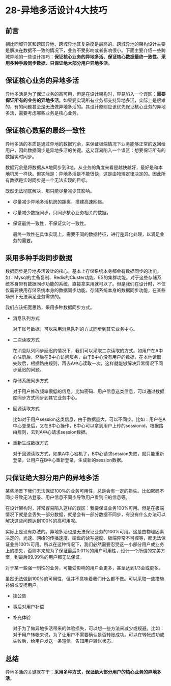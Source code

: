 # 28-异地多活设计4大技巧

## 前言

相比同城异区和跨国异地，跨城异地其复杂度是最高的。跨城异地的架构设计主要是解决在数据不一致的情况下，业务不受影响或者影响很小。下面主要介绍一些跨城异地的一些设计技巧：**保证核心业务的异地多活、保证核心数据最终一致性、采用多种手段同步数据、只保证绝大部分用户异地多活。**

## 保证核心业务的异地多活

异地多活是为了保证业务的高可用，但是在设计架构时，容易陷入一个误区：**需要保证所有的业务的异地多活**。如果要实现所有业务都支持异地多活，实际上是很难的，有的问题甚至是无法做异地多活的。其设计原则应该优先保证核心业务的异地多活，需要考虑哪些业务是核心业务。

## 保证核心数据的最终一致性

异地多活的本质是通过异地的数据冗余，来保证极端情况下业务能够正常的返回给用户，因此数据同步是异地多活的关键。这又容易陷入一个误区：想要保证所有的数据实时同步。

数据冗余是将数据从A地同步到B地，从业务的角度来看是越快越好，最好是和本地机房一样快。但实际是：异地多活是不能很快，这是由物理定律决定的。因此所有数据是实时同步是一个无法实现的目标。

既然无法彻底解决，那只能尽量减少其影响。

- 尽量减少异地多活机房的距离，搭建高速网络。
- 尽量减少数据同步，只同步核心业务相关的数据。
- 保证最终一致性，不保证实时一致性。

    最终一致性在具体实现上，需要不同的数据特征，进行差异化处理，以满足业务的需要。

## 采用多种手段同步数据

数据同步是异地多活设计的核心，基本上存储系统本身都会有数据同步的功能。如：Mysql的主备复制、Redis的Cluster功能、ES的集群功能。对于这些存储系统本身带有数据同步功能的系统，直接拿来用就可以了。但是我们在设计时，不仅仅需要使用存储系统本身的数据同步功能。存储系统本身的数据同步功能，在某些场景下无法满足业务需求的。

我们应该拓宽思路，采用多种数据同步方式。

- 消息队列方式
    
    对于账号数据，可以采用消息队列的方式同步到其它业务中心。

- 二次读取方式

    在消息队列同步延迟的情况下，我们可以采取二次读取的方式。如用户在A中心注册后，然后在B中心访问服务，由于B中心没有用户的数据，在本地读取失败后，根据路由规则，再去A中心读取一次，这样就能够解决异常情况下同步延迟的问题。

- 存储系统同步方式

    对于用户修改频率很低的信息，比如密码、用户信息这类信息，可以通过数据库同步方式同步到其它业务中心。

- 回源读取方式

    比如对于用户session这类信息，由于数据量大，可以不同步。比如：用户在A中心登录后，又在B中心操作，B中心可以拿到用户上传的sessionid，根据路由规则，去到A中心请求session数据。

- 重新生成数据方式

    对于回源读取方式，如果A中心宕机了，B中心请求session失败，就只能重新登录，让用户在B中心重新登录，生成新的session数据。

## 只保证绝大部分用户的异地多活

某些场景下我们无法保证100%的业务可用性，总是会有一定的损失。比如密码不同步导致无法登录、用户信息不同步导致用户看到旧的信息等。

在设计架构时，非常容易陷入这样的误区：我要保证业务100%可用。但是在极端情况下就是会丢失一部分数据，就是会有一部分数据不同步，有没有什么办法可以解决这些问题达到100%的高可用呢。

实际上是没有办法的。异地多活也是无法保证业务的100%可用。这是由物理因素决定的，光速、网络的传播速度、硬盘的读写速度、极端异常不可控等，都无法保证业务100%可用。所以在这种情况下，我们必然需要忍受这一小部分用户或业务上的损失，否则本来想为了保证最后0.01%的用户可用性，设计一个所谓的完美方案，到最后99.99%的用户都无法保证。

对于某一些强一制性的业务，可能受影响的用户会更多，甚至达到1/3会或更多。


虽然无法做到100%的可用性，但并不意味着我们什么都不做。可以采取一些措施补偿或安抚用户。

- 挂公告

- 事后对用户补偿

- 补充体验

    对于为了做异地多活带来的体验损失，可以想一些方法来减少或规避。比如：对于用户转帐来说，为了让用户不需要确认是否转账成功。可以在转帐成功或失败后，给用户发送一条短信，告知用户转帐状态。

## 总结

异地多活的关键就在于：**采用多种方式，保证绝大部分用户的核心业务的异地多活**。






